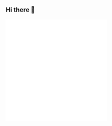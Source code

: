 ### Hi there 👋

<img src="https://github.com/jvmartinsdaSilva/jvmartinsdaSilva/blob/main/icon.sv" >
